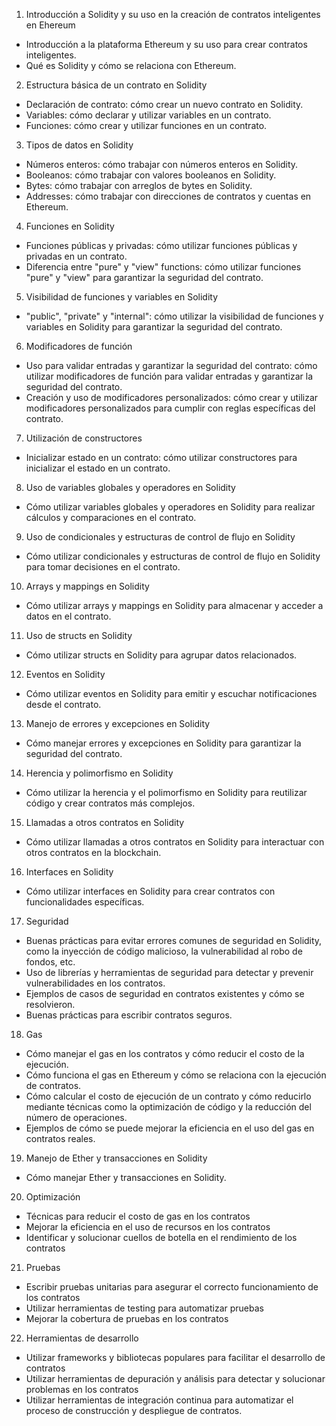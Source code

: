 1. Introducción a Solidity y su uso en la creación de contratos inteligentes en Ehereum
- Introducción a la plataforma Ethereum y su uso para crear contratos inteligentes.
- Qué es Solidity y cómo se relaciona con Ethereum.

2. Estructura básica de un contrato en Solidity
- Declaración de contrato: cómo crear un nuevo contrato en Solidity.
- Variables: cómo declarar y utilizar variables en un contrato.
- Funciones: cómo crear y utilizar funciones en un contrato.

3. Tipos de datos en Solidity
- Números enteros: cómo trabajar con números enteros en Solidity.
- Booleanos: cómo trabajar con valores booleanos en Solidity.
- Bytes: cómo trabajar con arreglos de bytes en Solidity.
- Addresses: cómo trabajar con direcciones de contratos y cuentas en Ethereum.

4. Funciones en Solidity
- Funciones públicas y privadas: cómo utilizar funciones públicas y privadas en un contrato.
- Diferencia entre "pure" y "view" functions: cómo utilizar funciones "pure" y "view" para garantizar la seguridad del contrato.

5. Visibilidad de funciones y variables en Solidity
- "public", "private" y "internal": cómo utilizar la visibilidad de funciones y variables en Solidity para garantizar la seguridad del contrato.

6. Modificadores de función
- Uso para validar entradas y garantizar la seguridad del contrato: cómo utilizar modificadores de función para validar entradas y garantizar la seguridad del contrato.
- Creación y uso de modificadores personalizados: cómo crear y utilizar modificadores personalizados para cumplir con reglas específicas del contrato.

7. Utilización de constructores
- Inicializar estado en un contrato: cómo utilizar constructores para inicializar el estado en un contrato.

8. Uso de variables globales y operadores en Solidity
- Cómo utilizar variables globales y operadores en Solidity para realizar cálculos y comparaciones en el contrato.

9. Uso de condicionales y estructuras de control de flujo en Solidity
- Cómo utilizar condicionales y estructuras de control de flujo en Solidity para tomar decisiones en el contrato.

10. Arrays y mappings en Solidity
- Cómo utilizar arrays y mappings en Solidity para almacenar y acceder a datos en el contrato.

11. Uso de structs en Solidity
- Cómo utilizar structs en Solidity para agrupar datos relacionados.

12. Eventos en Solidity
- Cómo utilizar eventos en Solidity para emitir y escuchar notificaciones desde el contrato.

13. Manejo de errores y excepciones en Solidity
- Cómo manejar errores y excepciones en Solidity para garantizar la seguridad del contrato.

14. Herencia y polimorfismo en Solidity
- Cómo utilizar la herencia y el polimorfismo en Solidity para reutilizar código y crear contratos más complejos.

15. Llamadas a otros contratos en Solidity
- Cómo utilizar llamadas a otros contratos en Solidity para interactuar con otros contratos en la blockchain.

16. Interfaces en Solidity
- Cómo utilizar interfaces en Solidity para crear contratos con funcionalidades específicas.

17. Seguridad
- Buenas prácticas para evitar errores comunes de seguridad en Solidity, como la inyección de código malicioso, la vulnerabilidad al robo de fondos, etc.
- Uso de librerías y herramientas de seguridad para detectar y prevenir vulnerabilidades en los contratos.
- Ejemplos de casos de seguridad en contratos existentes y cómo se resolvieron.
- Buenas prácticas para escribir contratos seguros.

18. Gas
- Cómo manejar el gas en los contratos y cómo reducir el costo de la ejecución.
- Cómo funciona el gas en Ethereum y cómo se relaciona con la ejecución de contratos.
- Cómo calcular el costo de ejecución de un contrato y cómo reducirlo mediante técnicas como la optimización de código y la reducción del número de operaciones.
- Ejemplos de cómo se puede mejorar la eficiencia en el uso del gas en contratos reales.

19. Manejo de Ether y transacciones en Solidity
- Cómo manejar Ether y transacciones en Solidity.

20. Optimización
- Técnicas para reducir el costo de gas en los contratos
- Mejorar la eficiencia en el uso de recursos en los contratos
- Identificar y solucionar cuellos de botella en el rendimiento de los contratos

21. Pruebas
- Escribir pruebas unitarias para asegurar el correcto funcionamiento de los contratos
- Utilizar herramientas de testing para automatizar pruebas
- Mejorar la cobertura de pruebas en los contratos

22. Herramientas de desarrollo
- Utilizar frameworks y bibliotecas populares para facilitar el desarrollo de contratos
- Utilizar herramientas de depuración y análisis para detectar y solucionar problemas en los contratos
- Utilizar herramientas de integración continua para automatizar el proceso de construcción y despliegue de contratos.
